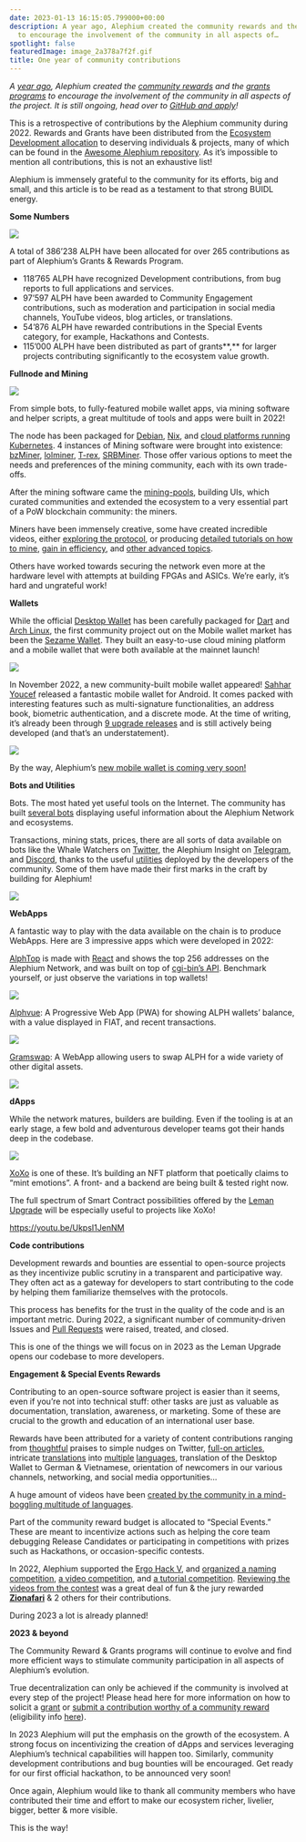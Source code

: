 ```yaml
---
date: 2023-01-13 16:15:05.799000+00:00
description: A year ago, Alephium created the community rewards and the grants programs
  to encourage the involvement of the community in all aspects of…
spotlight: false
featuredImage: image_2a378a7f2f.gif
title: One year of community contributions
---
```


_A_ <a href="https://medium.com/@alephium/introducing-community-rewards-f4638bbf14bf" class="markup--anchor markup--p-anchor" data-href="https://medium.com/@alephium/introducing-community-rewards-f4638bbf14bf" target="_blank"><em>year ago</em></a>_, Alephium created the_ <a href="https://github.com/alephium/community" class="markup--anchor markup--p-anchor" data-href="https://github.com/alephium/community" rel="noopener" target="_blank"><em>community rewards</em></a> _and the_ <a href="https://github.com/alephium/community/blob/master/Grant%26RewardProgram.md" class="markup--anchor markup--p-anchor" data-href="https://github.com/alephium/community/blob/master/Grant%26RewardProgram.md" rel="noopener" target="_blank"><em>grants programs</em></a> _to encourage the involvement of the community in all aspects of the project. It is still ongoing, head over to_ <a href="https://github.com/alephium/community/blob/master/Grant%26RewardProgram.md" class="markup--anchor markup--p-anchor" data-href="https://github.com/alephium/community/blob/master/Grant%26RewardProgram.md" rel="noopener" target="_blank"><em>GitHub and apply</em></a>_!_

This is a retrospective of contributions by the Alephium community during 2022. Rewards and Grants have been distributed from the <a href="https://medium.com/@alephium/tokenomics-of-alephium-61d59b51029c" class="markup--anchor markup--p-anchor" data-href="https://medium.com/@alephium/tokenomics-of-alephium-61d59b51029c" target="_blank">Ecosystem Development allocation</a> to deserving individuals & projects, many of which can be found in the <a href="https://github.com/alephium/awesome-alephium" class="markup--anchor markup--p-anchor" data-href="https://github.com/alephium/awesome-alephium" rel="noopener" target="_blank">Awesome Alephium repository</a>. As it’s impossible to mention all contributions, this is not an exhaustive list!

Alephium is immensely grateful to the community for its efforts, big and small, and this article is to be read as a testament to that strong BUIDL energy.

**Some Numbers**

![](image_cf347f9dc3.jpg)

A total of 386’238 ALPH have been allocated for over 265 contributions as part of Alephium’s Grants & Rewards Program.

- 118’765 ALPH have recognized Development contributions, from bug reports to full applications and services.
- 97’597 ALPH have been awarded to Community Engagement contributions, such as moderation and participation in social media channels, YouTube videos, blog articles, or translations.
- 54’876 ALPH have rewarded contributions in the Special Events category, for example, Hackathons and Contests.
- 115’000 ALPH have been distributed as part of grants**,** for larger projects contributing significantly to the ecosystem value growth.

**Fullnode and Mining**

![](image_1a5157c089.jpg)

From simple bots, to fully-featured mobile wallet apps, via mining software and helper scripts, a great multitude of tools and apps were built in 2022!

The node has been packaged for <a href="https://projects.iabsis.com/projects/alephium-pkg/wiki/How_to_install_Alephium_with_packages" class="markup--anchor markup--p-anchor" data-href="https://projects.iabsis.com/projects/alephium-pkg/wiki/How_to_install_Alephium_with_packages" rel="noopener" target="_blank">Debian</a>, <a href="https://github.com/chloekek/alephium-nix" class="markup--anchor markup--p-anchor" data-href="https://github.com/chloekek/alephium-nix" rel="noopener" target="_blank">Nix</a>, and <a href="https://github.com/liuhongchao/alephium-stack" class="markup--anchor markup--p-anchor" data-href="https://github.com/liuhongchao/alephium-stack" rel="noopener" target="_blank">cloud platforms running Kubernetes</a>. 4 instances of Mining software were brought into existence: <a href="https://www.bzminer.com/" class="markup--anchor markup--p-anchor" data-href="https://www.bzminer.com/" rel="noopener" target="_blank">bzMiner</a>, <a href="https://lolminer.site/download/" class="markup--anchor markup--p-anchor" data-href="https://lolminer.site/download/" rel="noopener" target="_blank">lolminer</a>, <a href="https://trex-miner.com/" class="markup--anchor markup--p-anchor" data-href="https://trex-miner.com/" rel="noopener" target="_blank">T-rex</a>, <a href="https://www.srbminer.com/download.html" class="markup--anchor markup--p-anchor" data-href="https://www.srbminer.com/download.html" rel="noopener" target="_blank">SRBMiner</a>. Those offer various options to meet the needs and preferences of the mining community, each with its own trade-offs.

After the mining software came the <a href="https://docs.alephium.org/mining/pool-mining-guide#currently-known-and-active-pools" class="markup--anchor markup--p-anchor" data-href="https://docs.alephium.org/mining/pool-mining-guide#currently-known-and-active-pools" rel="noopener" target="_blank">mining-pools</a>, building UIs, which curated communities and extended the ecosystem to a very essential part of a PoW blockchain community: the miners.

Miners have been immensely creative, some have created incredible videos, either <a href="https://www.youtube.com/watch?v=y6m-5L8BD18" class="markup--anchor markup--p-anchor" data-href="https://www.youtube.com/watch?v=y6m-5L8BD18" rel="noopener" target="_blank">exploring the protocol</a>, or producing <a href="https://www.youtube.com/watch?v=2pA2JE9sbTY" class="markup--anchor markup--p-anchor" data-href="https://www.youtube.com/watch?v=2pA2JE9sbTY" rel="noopener" target="_blank">detailed tutorials on how to mine</a>, <a href="https://www.youtube.com/watch?v=-bFY1SvMqxc" class="markup--anchor markup--p-anchor" data-href="https://www.youtube.com/watch?v=-bFY1SvMqxc" rel="noopener" target="_blank">gain in efficiency</a>, and <a href="https://www.youtube.com/watch?v=mtEkSIQzNeg" class="markup--anchor markup--p-anchor" data-href="https://www.youtube.com/watch?v=mtEkSIQzNeg" rel="noopener" target="_blank">other advanced topics</a>.

Others have worked towards securing the network even more at the hardware level with attempts at building FPGAs and ASICs. We’re early, it’s hard and ungrateful work!

**Wallets**

While the official <a href="https://github.com/alephium/desktop-wallet" class="markup--anchor markup--p-anchor" data-href="https://github.com/alephium/desktop-wallet" rel="noopener" target="_blank">Desktop Wallet</a> has been carefully packaged for <a href="https://github.com/sahharYoucef/alephium_dart" class="markup--anchor markup--p-anchor" data-href="https://github.com/sahharYoucef/alephium_dart" rel="noopener" target="_blank">Dart</a> and <a href="https://aur.archlinux.org/packages/alephium-wallet-bin/" class="markup--anchor markup--p-anchor" data-href="https://aur.archlinux.org/packages/alephium-wallet-bin/" rel="noopener" target="_blank">Arch Linux</a>, the first community project out on the Mobile wallet market has been the <a href="https://sezame.app/" class="markup--anchor markup--p-anchor" data-href="https://sezame.app/" rel="noopener" target="_blank">Sezame Wallet</a>. They built an easy-to-use cloud mining platform and a mobile wallet that were both available at the mainnet launch!

![](image_5f7f392bdf.jpg)

In November 2022, a new community-built mobile wallet appeared! <a href="https://github.com/sahharYoucef/" class="markup--anchor markup--p-anchor" data-href="https://github.com/sahharYoucef/" rel="noopener" target="_blank">Sahhar Youcef</a> released a fantastic mobile wallet for Android. It comes packed with interesting features such as multi-signature functionalities, an address book, biometric authentication, and a discrete mode. At the time of writing, it’s already been through <a href="https://github.com/sahharYoucef/alephium_wallet/releases/latest" class="markup--anchor markup--p-anchor" data-href="https://github.com/sahharYoucef/alephium_wallet/releases/latest" rel="noopener" target="_blank">9 upgrade releases</a> and is still actively being developed (and that’s an understatement).

![](image_ad3169a179.gif)

By the way, Alephium’s <a href="https://medium.com/@alephium/the-front-end-leman-upgrade-948a98a3e2d" class="markup--anchor markup--p-anchor" data-href="https://medium.com/@alephium/the-front-end-leman-upgrade-948a98a3e2d" target="_blank">new mobile wallet is coming very soon!</a>

**Bots and Utilities**

Bots. The most hated yet useful tools on the Internet. The community has built <a href="https://github.com/alephium/awesome-alephium#bots" class="markup--anchor markup--p-anchor" data-href="https://github.com/alephium/awesome-alephium#bots" rel="noopener" target="_blank">several bots</a> displaying useful information about the Alephium Network and ecosystems.

Transactions, mining stats, prices, there are all sorts of data available on bots like the Whale Watchers on <a href="https://twitter.com/AlephiumWW" class="markup--anchor markup--p-anchor" data-href="https://twitter.com/AlephiumWW" rel="noopener" target="_blank">Twitter</a>, the Alephium Insight on <a href="https://t.me/alephiumin" class="markup--anchor markup--p-anchor" data-href="https://t.me/alephiumin" rel="noopener" target="_blank">Telegram</a>, and <a href="https://discord.gg/FWykwPPAd3" class="markup--anchor markup--p-anchor" data-href="https://discord.gg/FWykwPPAd3" rel="noopener" target="_blank">Discord</a>, thanks to the useful <a href="https://github.com/alephium/awesome-alephium#scripts" class="markup--anchor markup--p-anchor" data-href="https://github.com/alephium/awesome-alephium#scripts" rel="noopener" target="_blank">utilities</a> deployed by the developers of the community. Some of them have made their first marks in the craft by building for Alephium!

![](image_b2baa7f7f6.jpg)

**WebApps**

A fantastic way to play with the data available on the chain is to produce WebApps. Here are 3 impressive apps which were developed in 2022:

<a href="https://github.com/WilhelmKallstrom/alph-top" class="markup--anchor markup--p-anchor" data-href="https://github.com/WilhelmKallstrom/alph-top" rel="noopener" target="_blank">AlphTop</a> is made with <a href="https://reactjs.org/" class="markup--anchor markup--p-anchor" data-href="https://reactjs.org/" rel="noopener" target="_blank">React</a> and shows the top 256 addresses on the Alephium Network, and was built on top of <a href="https://github.com/sven-hash/alephium-stats" class="markup--anchor markup--p-anchor" data-href="https://github.com/sven-hash/alephium-stats" rel="noopener" target="_blank">cgi-bin’s API</a>. Benchmark yourself, or just observe the variations in top wallets!

![](image_a1dad9356a.jpg)

<a href="https://github.com/WilhelmKallstrom/alphvue" class="markup--anchor markup--p-anchor" data-href="https://github.com/WilhelmKallstrom/alphvue" rel="noopener" target="_blank">Alphvue</a>: A Progressive Web App (PWA) for showing ALPH wallets’ balance, with a value displayed in FIAT, and recent transactions.

![](image_f329d20a64.jpg)

<a href="https://gramswap.app/" class="markup--anchor markup--p-anchor" data-href="https://gramswap.app/" rel="noopener" target="_blank">Gramswap</a>: A WebApp allowing users to swap ALPH for a wide variety of other digital assets.

![](image_d62d1c188a.jpg)

**dApps**

While the network matures, builders are building. Even if the tooling is at an early stage, a few bold and adventurous developer teams got their hands deep in the codebase.

![](image_31d9b07418.jpg)

<a href="https://xoxo.art/" class="markup--anchor markup--p-anchor" data-href="https://xoxo.art/" rel="noopener" target="_blank">XoXo</a> is one of these. It’s building an NFT platform that poetically claims to “mint emotions”. A front- and a backend are being built & tested right now.

The full spectrum of Smart Contract possibilities offered by the <a href="https://medium.com/@alephium/announcing-the-leman-network-upgrade-c01a81e65f0e" class="markup--anchor markup--p-anchor" data-href="https://medium.com/@alephium/announcing-the-leman-network-upgrade-c01a81e65f0e" target="_blank">Leman Upgrade</a> will be especially useful to projects like XoXo!

<a href="https://youtu.be/UkpsI1JenNM" class="markup--anchor markup--p-anchor" data-href="https://youtu.be/UkpsI1JenNM" rel="noopener" target="_blank">https://youtu.be/UkpsI1JenNM</a>

**Code contributions**

Development rewards and bounties are essential to open-source projects as they incentivize public scrutiny in a transparent and participative way. They often act as a gateway for developers to start contributing to the code by helping them familiarize themselves with the protocols.

This process has benefits for the trust in the quality of the code and is an important metric. During 2022, a significant number of community-driven Issues and <a href="https://github.com/search?q=org%3Aalephium+is%3Aissue+created%3A%3E%3D2021-12-09+label%3AALPH-5%2CALPH-10%2CALPH-15%2CALPH-20%2CALPH-25%2CALPH-30%2CALPH-35%2CALPH-40%2CALPH-45%2CALPH-50%2CALPH-60%2CALPH-70%2CALPH-75%2CALPH-80%2CALPH-90%2CALPH-100%2CALPH-150%2CALPH-200%2CALPH-250%2CALPH-300%2CALPH-400%2CALPH-500%2CALPH-1000%2CALPH-1500%2CALPH-2000%2CALPH-5000" class="markup--anchor markup--p-anchor" data-href="https://github.com/search?q=org%3Aalephium+is%3Aissue+created%3A%3E%3D2021-12-09+label%3AALPH-5%2CALPH-10%2CALPH-15%2CALPH-20%2CALPH-25%2CALPH-30%2CALPH-35%2CALPH-40%2CALPH-45%2CALPH-50%2CALPH-60%2CALPH-70%2CALPH-75%2CALPH-80%2CALPH-90%2CALPH-100%2CALPH-150%2CALPH-200%2CALPH-250%2CALPH-300%2CALPH-400%2CALPH-500%2CALPH-1000%2CALPH-1500%2CALPH-2000%2CALPH-5000" rel="noopener" target="_blank">Pull Requests</a> were raised, treated, and closed.

This is one of the things we will focus on in 2023 as the Leman Upgrade opens our codebase to more developers.

**Engagement & Special Events Rewards**

Contributing to an open-source software project is easier than it seems, even if you’re not into technical stuff: other tasks are just as valuable as documentation, translation, awareness, or marketing. Some of these are crucial to the growth and education of an international user base.

Rewards have been attributed for a variety of content contributions ranging from <a href="https://twitter.com/CryptoBlock177/status/1602903695242452992" class="markup--anchor markup--p-anchor" data-href="https://twitter.com/CryptoBlock177/status/1602903695242452992" rel="noopener" target="_blank">thoughtful</a> praises to simple nudges on Twitter, <a href="https://medium.com/digital-thai-valley/mining-%E0%B8%82%E0%B8%B8%E0%B8%94-eth-alph-%E0%B8%9E%E0%B8%A3%E0%B9%89%E0%B8%AD%E0%B8%A1%E0%B8%81%E0%B8%B1%E0%B8%99-2-%E0%B9%80%E0%B8%AB%E0%B8%A3%E0%B8%B5%E0%B8%A2%E0%B8%8D%E0%B9%83%E0%B8%99%E0%B9%80%E0%B8%A7%E0%B8%A5%E0%B8%B2%E0%B9%80%E0%B8%94%E0%B8%B5%E0%B8%A2%E0%B8%A7%E0%B8%81%E0%B8%B1%E0%B8%99-window-t-rex-2miners-herominers-c89af6049879" class="markup--anchor markup--p-anchor" data-href="https://medium.com/digital-thai-valley/mining-%E0%B8%82%E0%B8%B8%E0%B8%94-eth-alph-%E0%B8%9E%E0%B8%A3%E0%B9%89%E0%B8%AD%E0%B8%A1%E0%B8%81%E0%B8%B1%E0%B8%99-2-%E0%B9%80%E0%B8%AB%E0%B8%A3%E0%B8%B5%E0%B8%A2%E0%B8%8D%E0%B9%83%E0%B8%99%E0%B9%80%E0%B8%A7%E0%B8%A5%E0%B8%B2%E0%B9%80%E0%B8%94%E0%B8%B5%E0%B8%A2%E0%B8%A7%E0%B8%81%E0%B8%B1%E0%B8%99-window-t-rex-2miners-herominers-c89af6049879" target="_blank">full-on articles</a>, intricate <a href="https://sourled.medium.com/alephiumun-geli%C5%9Ftirme-zaman%C4%B1-%C3%B6zeti-8930039f1303" class="markup--anchor markup--p-anchor" data-href="https://sourled.medium.com/alephiumun-geli%C5%9Ftirme-zaman%C4%B1-%C3%B6zeti-8930039f1303" rel="noopener" target="_blank">translations</a> into <a href="https://medium.com/@alephium-pt/bem-vindos-ao-alephium-alph-3805f3c1e76d" class="markup--anchor markup--p-anchor" data-href="https://medium.com/@alephium-pt/bem-vindos-ao-alephium-alph-3805f3c1e76d" target="_blank">multiple</a> <a href="https://medium.com/@Oheka/annonce-de-la-mise-%C3%A0-jour-leman-55955594724c" class="markup--anchor markup--p-anchor" data-href="https://medium.com/@Oheka/annonce-de-la-mise-%C3%A0-jour-leman-55955594724c" target="_blank">languages</a>, translation of the Desktop Wallet to German & Vietnamese, orientation of newcomers in our various channels, networking, and social media opportunities…

A huge amount of videos have been <a href="https://www.youtube.com/@alephium/playlists" class="markup--anchor markup--p-anchor" data-href="https://www.youtube.com/@alephium/playlists" rel="noopener" target="_blank">created by the community in a mind-boggling multitude of languages</a>.

Part of the community reward budget is allocated to “Special Events.” These are meant to incentivize actions such as helping the core team debugging Release Candidates or participating in competitions with prizes such as Hackathons, or occasion-specific contests.

In 2022, Alephium supported the <a href="https://ergoplatform.org/en/blog/ErgoHack-5-Results/" class="markup--anchor markup--p-anchor" data-href="https://ergoplatform.org/en/blog/ErgoHack-5-Results/" rel="noopener" target="_blank">Ergo Hack V</a>, and <a href="https://medium.com/@alephium/alephium-naming-competition-c1b736797461" class="markup--anchor markup--p-anchor" data-href="https://medium.com/@alephium/alephium-naming-competition-c1b736797461" target="_blank">organized a naming competition</a>, <a href="https://medium.com/@alephium/contest-for-all-video-creators-e777f2619596" class="markup--anchor markup--p-anchor" data-href="https://medium.com/@alephium/contest-for-all-video-creators-e777f2619596" target="_blank">a video competition</a>, and <a href="https://medium.com/@alephium/alephium-flux-tutorial-contest-81054caf926" class="markup--anchor markup--p-anchor" data-href="https://medium.com/@alephium/alephium-flux-tutorial-contest-81054caf926" target="_blank">a tutorial competition</a>. <a href="https://medium.com/@alephium/and-the-winners-of-the-video-creation-contest-are-f51ca8e5c28d" class="markup--anchor markup--p-anchor" data-href="https://medium.com/@alephium/and-the-winners-of-the-video-creation-contest-are-f51ca8e5c28d" target="_blank">Reviewing the videos from the contest</a> was a great deal of fun & the jury rewarded <a href="https://youtu.be/_2S_BAHf3b8" class="markup--anchor markup--p-anchor" data-href="https://youtu.be/_2S_BAHf3b8" rel="noopener" target="_blank"><strong>Zionafari</strong></a> & 2 others for their contributions.

During 2023 a lot is already planned!

**2023 & beyond**

The Community Reward & Grants programs will continue to evolve and find more efficient ways to stimulate community participation in all aspects of Alephium’s evolution.

True decentralization can only be achieved if the community is involved at every step of the project! Please head here for more information on how to solicit a <a href="https://github.com/alephium/community/blob/master/Grant%26RewardProgram.md" class="markup--anchor markup--p-anchor" data-href="https://github.com/alephium/community/blob/master/Grant%26RewardProgram.md" rel="noopener" target="_blank">grant</a> or <a href="https://docs.google.com/forms/d/e/1FAIpQLSeaSouXl-Hwd_lZohwgysqk-8whc9bydHuVpSCr1C6IoDHuoA/viewform?usp=send_form" class="markup--anchor markup--p-anchor" data-href="https://docs.google.com/forms/d/e/1FAIpQLSeaSouXl-Hwd_lZohwgysqk-8whc9bydHuVpSCr1C6IoDHuoA/viewform?usp=send_form" rel="noopener" target="_blank">submit a contribution worthy of a community reward</a> (eligibility info <a href="https://github.com/alephium/community" class="markup--anchor markup--p-anchor" data-href="https://github.com/alephium/community" rel="noopener" target="_blank">here</a>).

In 2023 Alephium will put the emphasis on the growth of the ecosystem. A strong focus on incentivizing the creation of dApps and services leveraging Alephium’s technical capabilities will happen too. Similarly, community development contributions and bug bounties will be encouraged. Get ready for our first official hackathon, to be announced very soon!

Once again, Alephium would like to thank all community members who have contributed their time and effort to make our ecosystem richer, livelier, bigger, better & more visible.

This is the way!
